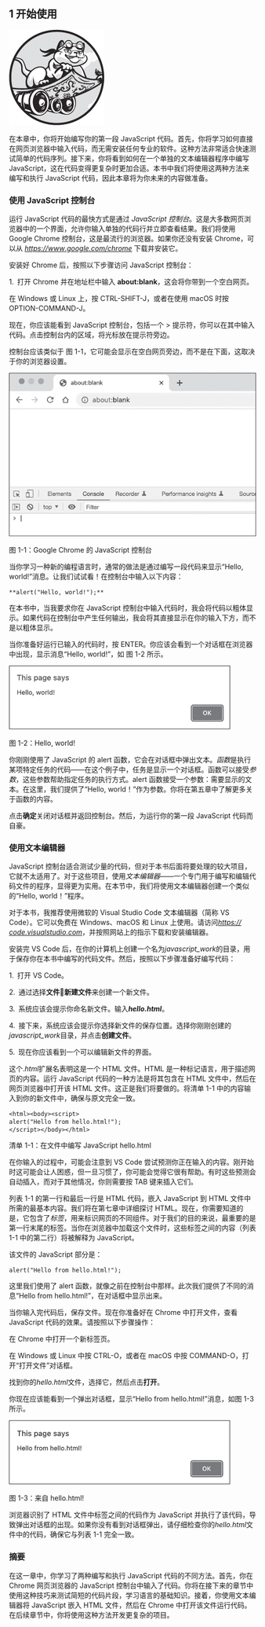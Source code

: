 

## 1 开始使用



![](img/opener.png)

在本章中，你将开始编写你的第一段 JavaScript 代码。首先，你将学习如何直接在网页浏览器中输入代码，而无需安装任何专业的软件。这种方法非常适合快速测试简单的代码序列。接下来，你将看到如何在一个单独的文本编辑器程序中编写 JavaScript，这在代码变得更复杂时更加合适。本书中我们将使用这两种方法来编写和执行 JavaScript 代码，因此本章将为你未来的内容做准备。

### 使用 JavaScript 控制台

运行 JavaScript 代码的最快方式是通过 *JavaScript 控制台*。这是大多数网页浏览器中的一个界面，允许你输入单独的代码行并立即查看结果。我们将使用 Google Chrome 控制台，这是最流行的浏览器。如果你还没有安装 Chrome，可以从 [*https://<wbr>www<wbr>.google<wbr>.com<wbr>/chrome*](https://www.google.com/chrome) 下载并安装它。

安装好 Chrome 后，按照以下步骤访问 JavaScript 控制台：

1.  打开 Chrome 并在地址栏中输入 **about:blank**，这会将你带到一个空白网页。

在 Windows 或 Linux 上，按 CTRL-SHIFT-J，或者在使用 macOS 时按 OPTION-COMMAND-J。

现在，你应该能看到 JavaScript 控制台，包括一个 > 提示符，你可以在其中输入代码。点击控制台内的区域，将光标放在提示符旁边。

控制台应该类似于 图 1-1，它可能会显示在空白网页旁边，而不是在下面，这取决于你的浏览器设置。

![](img/Figure_1-1.png)

图 1-1：Google Chrome 的 JavaScript 控制台

当你学习一种新的编程语言时，通常的做法是通过编写一段代码来显示“Hello, world!”消息。让我们试试看！在控制台中输入以下内容：

```
**alert("Hello, world!");**
```

在本书中，当我要求你在 JavaScript 控制台中输入代码时，我会将代码以粗体显示。如果代码在控制台中产生任何输出，我会将其直接显示在你的输入下方，而不是以粗体显示。

当你准备好运行已输入的代码时，按 ENTER。你应该会看到一个对话框在浏览器中出现，显示消息“Hello, world!”，如 图 1-2 所示。

![](img/Figure_1-2.png)

图 1-2：Hello, world!

你刚刚使用了 JavaScript 的 alert 函数，它会在对话框中弹出文本。*函数*是执行某项特定任务的代码——在这个例子中，任务是显示一个对话框。函数可以接受*参数*，这些参数帮助指定任务的执行方式。alert 函数接受一个参数：需要显示的文本。在这里，我们提供了“Hello, world！”作为参数。你将在第五章中了解更多关于函数的内容。

点击**确定**关闭对话框并返回控制台。然后，为运行你的第一段 JavaScript 代码而自豪。

### 使用文本编辑器

JavaScript 控制台适合测试少量的代码，但对于本书后面将要处理的较大项目，它就不太适用了。对于这些项目，使用*文本编辑器*——一个专门用于编写和编辑代码文件的程序，显得更为实用。在本节中，我们将使用文本编辑器创建一个类似的“Hello, world！”程序。

对于本书，我推荐使用微软的 Visual Studio Code 文本编辑器（简称 VS Code）。它可以免费在 Windows、macOS 和 Linux 上使用。请访问[*https://<wbr>code<wbr>.visualstudio<wbr>.com*](https://code.visualstudio.com)，并按照网站上的指示下载和安装编辑器。

安装完 VS Code 后，在你的计算机上创建一个名为*javascript_work*的目录，用于保存你在本书中编写的代码文件。然后，按照以下步骤准备好编写代码：

1.  打开 VS Code。

2.  通过选择**文件****新建文件**来创建一个新文件。

3.  系统应该会提示你命名新文件。输入***hello.html***。

4.  接下来，系统应该会提示你选择新文件的保存位置。选择你刚刚创建的*javascript_work*目录，并点击**创建文件**。

5.  现在你应该看到一个可以编辑新文件的界面。

这个.*html*扩展名表明这是一个 HTML 文件。HTML 是一种标记语言，用于描述网页的内容。运行 JavaScript 代码的一种方法是将其包含在 HTML 文件中，然后在网页浏览器中打开该 HTML 文件。这正是我们将要做的。将清单 1-1 中的内容输入到你的新文件中，确保与原文完全一致。

```
<html><body><script>
alert("Hello from hello.html!");
</script></body></html> 
```

清单 1-1：在文件中编写 JavaScript hello.html

在你输入的过程中，可能会注意到 VS Code 尝试预测你正在输入的内容。刚开始时这可能会让人困惑，但一旦习惯了，你可能会觉得它很有帮助。有时这些预测会自动插入，而对于其他情况，你则需要按 TAB 键来插入它们。

列表 1-1 的第一行和最后一行是 HTML 代码，嵌入 JavaScript 到 HTML 文件中所需的最基本内容。我们将在第七章中详细探讨 HTML。现在，你需要知道的是，它包含了*标签*，用来标识网页的不同组件。对于我们的目的来说，最重要的是第一行末尾的<script>标签和第三行开头的</script>标签。当你在浏览器中加载这个文件时，这些标签之间的内容（列表 1-1 中的第二行）将被解释为 JavaScript。

该文件的 JavaScript 部分是：

```
alert("Hello from hello.html!");
```

这里我们使用了 alert 函数，就像之前在控制台中那样。此次我们提供了不同的消息“Hello from hello.html!”，在对话框中显示出来。

当你输入完代码后，保存文件。现在你准备好在 Chrome 中打开文件，查看 JavaScript 代码的效果。请按照以下步骤操作：

在 Chrome 中打开一个新标签页。

在 Windows 或 Linux 中按 CTRL-O，或者在 macOS 中按 COMMAND-O，打开“打开文件”对话框。

找到你的*hello.html*文件，选择它，然后点击**打开**。

你现在应该能看到一个弹出对话框，显示“Hello from hello.html!”消息，如图 1-3 所示。

![](img/Figure_1-3.png)

图 1-3：来自 hello.html!

浏览器识别了 HTML 文件中<script>和</script>标签之间的代码作为 JavaScript 并执行了该代码，导致弹出对话框的出现。如果你没有看到对话框弹出，请仔细检查你的*hello.html*文件中的代码，确保它与列表 1-1 完全一致。

### 摘要

在这一章中，你学习了两种编写和执行 JavaScript 代码的不同方法。首先，你在 Chrome 网页浏览器的 JavaScript 控制台中输入了代码。你将在接下来的章节中使用这种技巧来测试简短的代码片段，学习语言的基础知识。接着，你使用文本编辑器将 JavaScript 嵌入 HTML 文件，然后在 Chrome 中打开该文件运行代码。在后续章节中，你将使用这种方法开发更复杂的项目。
